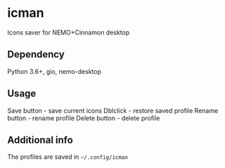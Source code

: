 # icman
Icons saver for NEMO+Cinnamon desktop

## Dependency
Python 3.6+, gio, nemo-desktop

## Usage

Save button - save current icons
Dblclick - restore saved profile
Rename button - rename profile
Delete button - delete profile

## Additional info

The profiles are saved in `~/.config/icman`
